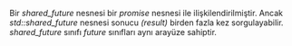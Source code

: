 Bir _shared_future_ nesnesi bir _promise_ nesnesi ile ilişkilendirilmiştir. 
Ancak _std::shared_future_ nesnesi sonucu _(result)_ birden fazla kez sorgulayabilir.
_shared_future_ sınıfı _future_ sınıfları aynı arayüze sahiptir.
